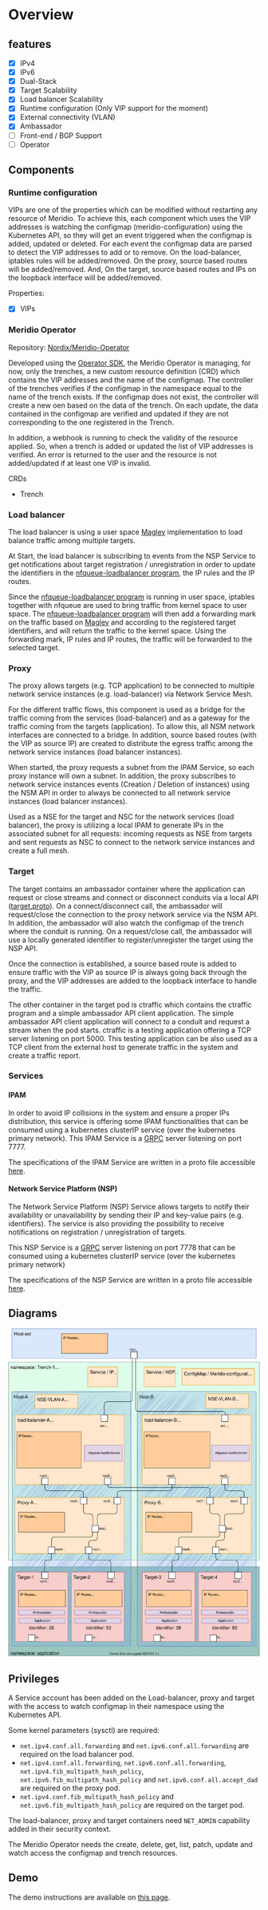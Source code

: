 # Overview

## features

- [X] IPv4
- [X] IPv6
- [X] Dual-Stack
- [X] Target Scalability
- [X] Load balancer Scalability
- [X] Runtime configuration (Only VIP support for the moment)
- [X] External connectivity (VLAN)
- [X] Ambassador
- [ ] Front-end / BGP Support
- [ ] Operator

## Components

### Runtime configuration

VIPs are one of the properties which can be modified without restarting any resource of Meridio. To achieve this, each component which uses the VIP addresses is watching the configmap (meridio-configuration) using the Kubernetes API, so they will get an event triggered when the configmap is added, updated or deleted. For each event the configmap data are parsed to detect the VIP addresses to add or to remove. On the load-balancer, iptables rules will be added/removed. On the proxy, source based routes will be added/removed. And, On the target, source based routes and IPs on the loopback interface will be added/removed.

Properties:
- [X] VIPs

### Meridio Operator

Repository: [Nordix/Meridio-Operator](https://github.com/Nordix/Meridio-Operator)

Developed using the [Operator SDK](https://sdk.operatorframework.io/), the Meridio Operator is managing, for now, only the trenches, a new custom resource definition (CRD) which contains the VIP addresses and the name of the configmap. The controller of the trenches verifies if the configmap in the namespace equal to the name of the trench exists. If the configmap does not exist, the controller will create a new oen based on the data of the trench. On each update, the data contained in the configmap are verified and updated if they are not corresponding to the one registered in the Trench. 

In addition, a webhook is running to check the validity of the resource applied. So, when a trench is added or updated the list of VIP addresses is verified. An error is returned to the user and the resource is not added/updated if at least one VIP is invalid.

CRDs
- Trench

### Load balancer

The load balancer is using a user space [Maglev](https://static.googleusercontent.com/media/research.google.com/en//pubs/archive/44824.pdf) implementation to load balance traffic among multiple targets.

At Start, the load balancer is subscribing to events from the NSP Service to get notifications about target registration / unregistration in order to update the identifiers in the [nfqueue-loadbalancer program](https://github.com/Nordix/nfqueue-loadbalancer), the IP rules and the IP routes.

Since the [nfqueue-loadbalancer program](https://github.com/Nordix/nfqueue-loadbalancer) is running in user space, iptables together with nfqueue are used to bring traffic from kernel space to user space. The [nfqueue-loadbalancer program](https://github.com/Nordix/nfqueue-loadbalancer) will then add a forwarding mark on the traffic based on [Maglev](https://static.googleusercontent.com/media/research.google.com/en//pubs/archive/44824.pdf) and according to the registered target identifiers, and will return the traffic to the kernel space. Using the forwarding mark, IP rules and IP routes, the traffic will be forwarded to the selected target.

### Proxy

The proxy allows targets (e.g. TCP application) to be connected to multiple network service instances (e.g. load-balancer) via Network Service Mesh.

For the different traffic flows, this component is used as a bridge for the traffic coming from the services (load-balancer) and as a gateway for the traffic coming from the targets (application). To allow this, all NSM network interfaces are connected to a bridge. In addition, source based routes (with the VIP as source IP) are created to distribute the egress traffic among the network service instances (load balancer instances).

When started, the proxy requests a subnet from the IPAM Service, so each proxy instance will own a subnet. In addition, the proxy subscribes to network service instances events (Creation / Deletion of instances) using the NSM API in order to always be connected to all network service instances (load balancer instances).

Used as a NSE for the target and NSC for the network services (load balancer), the proxy is utilizing a local IPAM to generate IPs in the associated subnet for all requests: incoming requests as NSE from targets and sent requests as NSC to connect to the network service instances and create a full mesh.

### Target

The target contains an ambassador container where the application can request or close streams and connect or disconnect conduits via a local API ([target.proto](https://github.com/Nordix/Meridio/tree/master/api/target/target.proto)). On a connect/disconnect call, the ambassador will request/close the connection to the proxy network service via the NSM API. In addition, the ambassador will also watch the configmap of the trench where the conduit is running. On a request/close call, the ambassador will use a locally generated identifier to register/unregister the target using the NSP API.

Once the connection is established, a source based route is added to ensure traffic with the VIP as source IP is always going back through the proxy, and the VIP addresses are added to the loopback interface to handle the traffic.

The other container in the target pod is ctraffic which contains the ctraffic program and a simple ambassador API client application. The simple ambassador API client application will connect to a conduit and request a stream when the pod starts. ctraffic is a testing application offering a TCP server listening on port 5000. This testing application can be also used as a TCP client from the external host to generate traffic in the system and create a traffic report.

### Services

#### IPAM

In order to avoid IP collisions in the system and ensure a proper IPs distribution, this service is offering some IPAM functionalities that can be consumed using a kubernetes clusterIP service (over the kubernetes primary network). This IPAM Service is a [GRPC](https://grpc.io/) server listening on port 7777.

The specifications of the IPAM Service are written in a proto file accessible [here](https://github.com/Nordix/Meridio/blob/master/api/ipam/ipam.proto).

#### Network Service Platform (NSP)

The Network Service Platform (NSP) Service allows targets to notify their availability or unavailability by sending their IP and key-value pairs (e.g. identifiers). The service is also providing the possibility to receive notifications on registration / unregistration of targets.

This NSP Service is a [GRPC](https://grpc.io/) server listening on port 7778 that can be consumed using a kubernetes clusterIP service (over the kubernetes primary network) 

The specifications of the NSP Service are written in a proto file accessible [here](https://github.com/Nordix/Meridio/blob/master/api/nsp/nsp.proto).

## Diagrams

![Overview](resources/Overview.svg)

## Privileges

A Service account has been added on the Load-balancer, proxy and target with the access to watch configmap in their namespace using the Kubernetes API.

Some kernel parameters (sysctl) are required:
- `net.ipv4.conf.all.forwarding` and `net.ipv6.conf.all.forwarding` are required on the load balancer pod.
- `net.ipv4.conf.all.forwarding`, `net.ipv6.conf.all.forwarding`, `net.ipv4.fib_multipath_hash_policy`, `net.ipv6.fib_multipath_hash_policy` and `net.ipv6.conf.all.accept_dad` are required on the proxy pod.
- `net.ipv4.conf.fib_multipath_hash_policy` and `net.ipv6.fib_multipath_hash_policy` are required on the target pod.

The load-balancer, proxy and target containers need `NET_ADMIN` capability added in their security context.

The Meridio Operator needs the create, delete, get, list, patch, update and watch access the configmap and trench resources.

## Demo

The demo instructions are available on [this page](https://github.com/Nordix/Meridio/tree/master/docs/demo).
